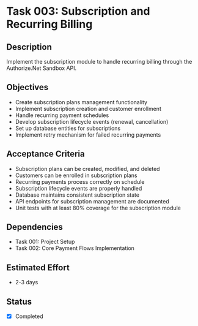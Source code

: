 # Task 003: Subscription and Recurring Billing

## Description

Implement the subscription module to handle recurring billing through the Authorize.Net Sandbox API.

## Objectives

- Create subscription plans management functionality
- Implement subscription creation and customer enrollment
- Handle recurring payment schedules
- Develop subscription lifecycle events (renewal, cancellation)
- Set up database entities for subscriptions
- Implement retry mechanism for failed recurring payments

## Acceptance Criteria

- Subscription plans can be created, modified, and deleted
- Customers can be enrolled in subscription plans
- Recurring payments process correctly on schedule
- Subscription lifecycle events are properly handled
- Database maintains consistent subscription state
- API endpoints for subscription management are documented
- Unit tests with at least 80% coverage for the subscription module

## Dependencies

- Task 001: Project Setup
- Task 002: Core Payment Flows Implementation

## Estimated Effort

- 2-3 days

## Status

- [x] Completed
